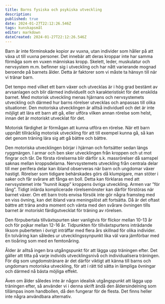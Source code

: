 ```yaml
---
title: Barns fysiska och psykiska utveckling
description: 
published: true
date: 2024-01-27T22:12:26.546Z
tags: kunskapsmål
editor: markdown
dateCreated: 2024-01-27T22:12:26.546Z
---
```


Barn är inte förminskade kopior av vuxna, utan individer som håller på att växa ut till vuxna personer. Det innebär att deras kroppar inte har samma förmåga som en vuxen människas kropp. Skelett, leder, muskulatur och nervsystem m.m. befinner sig i utveckling och har nått varierande mognad beroende på barnets ålder. Detta är faktorer som vi måste ta hänsyn till när vi tränar barn.

Det tempo med vilket ett barn växer och utvecklas är i hög grad bestämt av arvsanlagen och blir därmed individuellt och karakteristiskt för det enskilda barnet. Med motorisk utveckling menas hjärnans och nervsystemets utveckling och därmed hur barns rörelser utvecklas och anpassas till olika situationer. Den motoriska utvecklingen är alltså individuell och det är inte möjligt att lära ett barn att gå, eller utföra vilken annan rörelse som helst, innan det är motoriskt utvecklat för det.

Motorisk färdighet är förmågan att kunna utföra en rörelse. När ett barn uppnått tillräcklig motorisk utveckling för att till exempel kunna gå, så kan det genom träning lära sig att gå bättre och bättre. 

Den motoriska utvecklingen börjar i hjärnan och fortsätter sedan längs ryggmärgen. I armar och ben sker utvecklingen från kroppen och ut mot fingrar och tår. De första rörelserna blir därför s.k. massrörelser då samspel saknas mellan kroppsdelarna. Nervsystemets utveckling från centrala delar till mer perifera delar kan ibland observeras när barn och ungdomar växer hastigt. Rörelser som tidigare behärskades görs då klumpigare, man stöter i saker och får svårare att fånga en boll. Detta kan förklaras med att nervsystemet inte ”hunnit ikapp” kroppens övriga utveckling. Armen var ”för lång”. Tidigt inlärda komplicerade rörelsemönster kan därför förstöras när barnet växer. Om ett barn trots envisa försök inte gör några framsteg med en viss övning, kan det ibland vara meningslöst att fortsätta. Då är det oftast bättre att träna andra moment och vänta med den svårare övningen tills barnet är motoriskt färdigutvecklat för träning av rörelsen.

Den förpubertala tillväxtspurten sker vanligtvis för flickor mellan 10-13 år och för pojkar mellan 12-16 år. Tidpunkten för tillväxtspurtens inträdande liksom puberteten i övrigt inträffar med flera års skillnad för olika individer. En tolvåring kan således ur utvecklingssynpunkt lika väl vara jämförbar med en tioåring som med en femtonåring.

Ålder är alltså ingen bra utgångspunkt för att lägga upp träningen efter. Det gäller att titta på varje individs utvecklingsnivå och individualisera träningen. För dig som ungdomstränare är det därför viktigt att känna till barns och ungdomars motoriska utveckling, för att i rätt tid sätta in lämpliga övningar och därmed nå bästa möjliga effekt.

Även om ålder således inte är någon idealisk utgångspunkt att lägga upp träningen efter, så använder vi i denna skrift ändå den åldersindelning som tillämpas inom handbollen, då den fungerar för de flesta. Det finns heller inte några användbara alternativ.